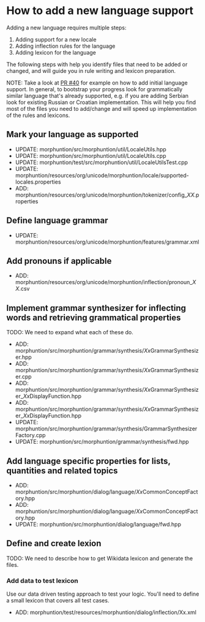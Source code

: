 # How to add a new language support

Adding a new language requires multiple steps:
1. Adding support for a new locale
2. Adding inflection rules for the language
3. Adding lexicon for the language

The following steps with help you identify files that need to be added or changed, and will guide you in rule writing and lexicon preparation.

NOTE: Take a look at [PR #40](https://github.com/unicode-org/inflection/pull/40) for example on how to add initial language support.
In general, to bootstrap your progress look for grammatically similar language that's already supported, e.g. if you are adding Serbian look for existing Russian or Croatian implementation.
This will help you find most of the files you need to add/change and will speed up implementation of the rules and lexicons.

## Mark your language as supported
* UPDATE: morphuntion/src/morphuntion/util/LocaleUtils.hpp
* UPDATE: morphuntion/src/morphuntion/util/LocaleUtils.cpp
* UPDATE: morphuntion/test/src/morphuntion/util/LocaleUtilsTest.cpp
* UPDATE: morphuntion/resources/org/unicode/morphuntion/locale/supported-locales.properties
* ADD: morphuntion/resources/org/unicode/morphuntion/tokenizer/config_*XX*.properties

## Define language grammar
* UPDATE: morphuntion/resources/org/unicode/morphuntion/features/grammar.xml

## Add pronouns if applicable
* ADD: morphuntion/resources/org/unicode/morphuntion/inflection/pronoun_*XX*.csv

## Implement grammar synthesizer for inflecting words and retrieving grammatical properties
TODO: We need to expand what each of these do.
* ADD: morphuntion/src/morphuntion/grammar/synthesis/*Xx*GrammarSynthesizer.hpp
* ADD: morphuntion/src/morphuntion/grammar/synthesis/*Xx*GrammarSynthesizer.cpp
* ADD: morphuntion/src/morphuntion/grammar/synthesis/*Xx*GrammarSynthesizer_*Xx*DisplayFunction.hpp
* ADD: morphuntion/src/morphuntion/grammar/synthesis/*Xx*GrammarSynthesizer_*Xx*DisplayFunction.hpp
* UPDATE: morphuntion/src/morphuntion/grammar/synthesis/GrammarSynthesizerFactory.cpp
* UPDATE: morphuntion/src/morphuntion/grammar/synthesis/fwd.hpp

## Add language specific properties for lists, quantities and related topics
* ADD: morphuntion/src/morphuntion/dialog/language/*Xx*CommonConceptFactory.hpp
* ADD: morphuntion/src/morphuntion/dialog/language/*Xx*CommonConceptFactory.hpp
* UPDATE: morphuntion/src/morphuntion/dialog/language/fwd.hpp

## Define and create lexion
TODO: We need to describe how to get Wikidata lexicon and generate the files.

### Add data to test lexicon
Use our data driven testing approach to test your logic. You'll need to define a small lexicon that covers all test cases.

* ADD: morphuntion/test/resources/morphuntion/dialog/inflection/Xx.xml
